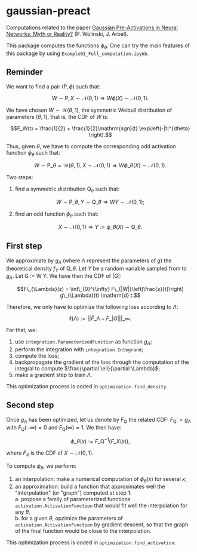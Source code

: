 # gaussian-preact
Computations related to the paper [Gaussian Pre-Activations in Neural Networks: Myth or Reality?](https://arxiv.org/abs/2205.12379) (P. Wolinski, J. Arbel).

This package computes the functions $\phi_{\theta}$. One can try the main features of this package by using `Example01_Full_computation.ipynb`.

## Reminder

We want to find a pair $(\mathrm{P}, \phi)$ such that:

$$W \sim \mathrm{P}, X \sim \mathcal{N}(0, 1) \Rightarrow W \phi(X) \sim \mathcal{N}(0, 1).$$

We have chosen $W \sim \mathcal{W}(\theta, 1)$, the symmetric Weibull distribution of parameters $(\theta, 1)$, that is, the CDF of $W$ is:

$$F_W(t) = \frac{1}{2} + \frac{1}{2}\mathrm{sgn}(t) \exp\left(-|t|^{\theta} \right).$$

Thus, given $\theta$, we have to compute the corresponding odd activation function $\phi_{\theta}$ such that:

$$W \sim \mathrm{P}\_{\theta} = \mathcal{W}(\theta, 1), X \sim \mathcal{N}(0, 1) \Rightarrow W \phi\_{\theta}(X) \sim \mathcal{N}(0, 1).$$

Two steps:
 1. find a symmetric distribution $\mathrm{Q}_{\theta}$ such that: 

$$W \sim \mathrm{P}\_{\theta}, Y \sim \mathrm{Q}\_{\theta} \Rightarrow W Y \sim \mathcal{N}(0, 1);$$

 2. find an odd function $\phi_{\theta}$ such that:

$$X \sim \mathcal{N}(0, 1) \Rightarrow Y := \phi\_{\theta}(X) \sim \mathrm{Q}\_{\theta}.$$

## First step

We approximate by $g_{\Lambda}$ (where $\Lambda$ represent the parameters of $g$) the theoretical density $f_Y$ of $\mathrm{Q}\_{\theta}$. 
Let $Y$ be a random variable sampled from to $g_{\Lambda}$. Let G := W Y. 
We have then the CDF of $|G|$:

$$F\_{\Lambda}(z) = \int\_{0}^{\infty} F\_{|W|}\left(\frac{z}{t}\right) g\_{\Lambda}(t) \mathrm{d} t.$$

Therefore, we only have to optimize the following loss according to $\Lambda$:

$$\ell(\Lambda) := || \hat{F}\_{\Lambda} - F\_{|G|} ||\_{\infty}.$$

For that, we:
1. use `integration.ParameterizedFunction` as function $g_{\Lambda}$;
2. perform the integration with `integration.Integrand`;
3. compute the loss;
4. backpropagate the gradient of the loss through the computation of the integral to compute $\frac{\partial \ell}{\partial \Lambda}$;
5. make a gradient step to train $\Lambda$.

This optimization process is coded in `optimization.find_density`.

## Second step

Once $g_{\Lambda}$ has been optimized, let us denote by $F_{\mathrm{Q}}$ the related CDF: $F_{\mathrm{Q}}' = g_{\Lambda}$ with $F_{\mathrm{Q}}(-\infty) = 0$ and $F_{\mathrm{Q}}(\infty) = 1$. 
We then have:

$$\phi\_{\theta}(x) := F\_{\mathrm{Q}}^{-1}(F\_X(x)),$$

where $F_X$ is the CDF of $X \sim \mathcal{N}(0, 1)$.

To compute $\phi_{\theta}$, we perform:
 1. an interpolation: make a numerical computation of $\phi_{\theta}(x)$ for several $x$;
 2. an approximation: build a function that approximates well the "interpolation" (or "graph") computed at step 1:  
  a. propose a family of parameterized functions `activation.ActivationFunction` that would fit well the interpolation for any $\theta$,  
  b. for a given $\theta$, opzimize the parameters of `activation.ActivationFunction` by gradient descent, so that the graph of the final function would be close to the interpolation.

This optimization process is coded in `optimization.find_activation`.
